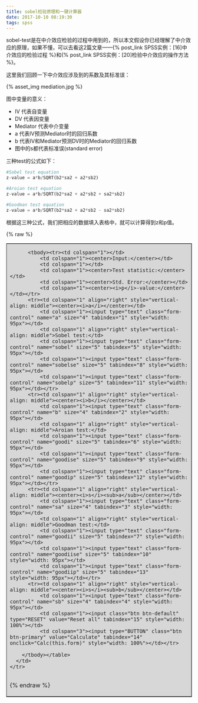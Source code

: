 ```yaml
---
title: sobel检验原理和一键计算器
date: 2017-10-10 08:19:30
tags: spss
---
```


sobel-test是在中介效应检验的过程中用到的，所以本文假设你已经理解了中介效应的原理，如果不懂，可以去看这2篇文章——{% post_link SPSS实例：[16]中介效应的检验过程 %}和{% post_link SPSS实例：[20]检验中介效应的操作方法 %}。

<!-- more -->

这里我们回顾一下中介效应涉及到的系数及其标准误：

{% asset_img mediation.jpg %}

图中变量的意义：

- IV 代表自变量
- DV 代表因变量
- Mediator 代表中介变量
- a 代表IV预测Mediator时的回归系数
- b 代表IV和Mediator预测DV时的Mediator的回归系数
- 图中的s都代表标准误(standard error)

三种test的公式如下：

```python
#Sobel test equation
z-value = a*b/SQRT(b2*sa2 + a2*sb2)

#Aroian test equation
z-value = a*b/SQRT(b2*sa2 + a2*sb2 + sa2*sb2)

#Goodman test equation
z-value = a*b/SQRT(b2*sa2 + a2*sb2 - sa2*sb2)
```

根据这三种公式，我们把相应的数据填入表格中，就可以计算得到z和p值。

{% raw %}
<form>
  <table cellpadding="1" cellspacing="1" border="1" bgcolor="#D7D7D7">
    <tbody><tr>
      <td>
        <table cellpadding="1" cellspacing="1" border="0" bgcolor="#D7D7D7">

          <tbody><tr><td colspan="1"></td>
              <td colspan="1"><center>Input:</center></td>
              <td colspan="1"></td>
              <td colspan="1"><center>Test statistic:</center></td>
              <td colspan="1"><center>Std. Error:</center></td>
              <td colspan="1"><center><i>p</i>-value:</center></td></tr>
          <tr><td colspan="1" align="right" style="vertical-align: middle"><center><i>a</i></center></td>
              <td colspan="1"><input type="text" class="form-control" name="a" size="4" tabindex="1" style="width: 95px"></td>
              <td colspan="1" align="right" style="vertical-align: middle">Sobel test:</td>
              <td colspan="1"><input type="text" class="form-control" name="sobel" size="5" tabindex="5" style="width: 95px"></td>
              <td colspan="1"><input type="text" class="form-control" name="sobelse" size="5" tabindex="8" style="width: 95px"></td>
              <td colspan="1"><input type="text" class="form-control" name="sobelp" size="5" tabindex="11" style="width: 95px"></td></tr>
          <tr><td colspan="1" align="right" style="vertical-align: middle"><center><i>b</i></center></td>
              <td colspan="1"><input type="text" class="form-control" name="b" size="4" tabindex="2" style="width: 95px"></td>
              <td colspan="1" align="right" style="vertical-align: middle">Aroian test:</td>
              <td colspan="1"><input type="text" class="form-control" name="goodi" size="5" tabindex="6" style="width: 95px"></td>
              <td colspan="1"><input type="text" class="form-control" name="goodise" size="5" tabindex="9" style="width: 95px"></td>
              <td colspan="1"><input type="text" class="form-control" name="goodip" size="5" tabindex="12" style="width: 95px"></td></tr>
          <tr><td colspan="1" align="right" style="vertical-align: middle"><center><i>s</i><sub>a</sub></center></td>
              <td colspan="1"><input type="text" class="form-control" name="sa" size="4" tabindex="3" style="width: 95px"></td>
              <td colspan="1" align="right" style="vertical-align: middle">Goodman test:</td>
              <td colspan="1"><input type="text" class="form-control" name="goodii" size="5" tabindex="7" style="width: 95px"></td>
              <td colspan="1"><input type="text" class="form-control" name="goodiise" size="5" tabindex="10" style="width: 95px"></td>
              <td colspan="1"><input type="text" class="form-control" name="goodiip" size="5" tabindex="13" style="width: 95px"></td></tr>
          <tr><td colspan="1" align="right" style="vertical-align: middle"><center><i>s</i><sub>b</sub></center></td>
              <td colspan="1"><input type="text" class="form-control" name="sb" size="4" tabindex="4" style="width: 95px"></td>
              <td colspan="1"><input class="btn btn-default" type="RESET" value="Reset all" tabindex="15" style="width: 100%"></td>
              <td colspan="3"><input type="BUTTON" class="btn btn-primary" value="Calculate" tabindex="14" onclick="Calc(this.form)" style="width: 100%"></td></tr>

        </tbody></table>
      </td>
    </tr>
  </tbody></table>
</form>
<script language="JavaScript">

var Pi=Math.PI; var PiD2=Pi/2; var PiD4=Pi/4; var Pi2=2*Pi
function Sqrt(x) { return Math.sqrt(x) }
function Power(x,y) { return Math.pow(x,y) }
function ChiSq(x,n) { 
   if(n==1 & x>1000) {return 0} 
   if(x>1000 | n>1000) { 
       var q=ChiSq((x-n)*(x-n)/(2*n),1)/2 
       if(x>n) {return q} {return 1-q} 
       } 
   var p=Math.exp(-0.5*x); if((n%2)==1) { p=p*Math.sqrt(2*x/Pi) } 
   var k=n; while(k>=2) { p=p*x/k; k=k-2 } 
   var t=p; var a=n; while(t>0.0000000001*p) { a=a+2; t=t*x/a; p=p+t } 
   return 1-p 
   } 
function Norm(z) { return ChiSq(z*z,1) }
//This script and many more are available free online at
//The JavaScript Source!! http://javascript.internet.com

function round(number,X) {
// rounds number to X decimal places, defaults to 8
X = (!X ? 8 : X);
return Math.round(number*Math.pow(10,X))/Math.pow(10,X);
}
function Calc(form){ 
	{
		form.sobel.value = round((form.a.value)*(form.b.value)/Sqrt(Power(form.a.value,2)*Power(form.sb.value,2)+Power(form.b.value,2)*Power(form.sa.value,2)));
		form.goodi.value = round((form.a.value)*(form.b.value)/Sqrt(Power(form.a.value,2)*Power(form.sb.value,2)+Power(form.b.value,2)*Power(form.sa.value,2)+Power(form.sa.value,2)*Power(form.sb.value,2)));
		form.goodii.value = round((form.a.value)*(form.b.value)/Sqrt(Power(form.a.value,2)*Power(form.sb.value,2)+Power(form.b.value,2)*Power(form.sa.value,2)-Power(form.sa.value,2)*Power(form.sb.value,2)));
		form.sobelse.value = round(Sqrt(Power(form.a.value,2)*Power(form.sb.value,2)+Power(form.b.value,2)*Power(form.sa.value,2)));
		form.goodise.value = round(Sqrt(Power(form.a.value,2)*Power(form.sb.value,2)+Power(form.b.value,2)*Power(form.sa.value,2)+Power(form.sa.value,2)*Power(form.sb.value,2)));
		form.goodiise.value = round(Sqrt(Power(form.a.value,2)*Power(form.sb.value,2)+Power(form.b.value,2)*Power(form.sa.value,2)-Power(form.sa.value,2)*Power(form.sb.value,2)));
		form.sobelp.value = round(Norm(form.sobel.value));
		form.goodip.value = round(Norm(form.goodi.value));
		form.goodiip.value = round(Norm(form.goodii.value));
	}
}
function Calc2(form){ 
	{
	  form.sobel.value = round(1/Sqrt((1/(Power(form.tb.value,2)))+(1/(Power(form.ta.value,2)))));
		form.goodi.value = round(1/Sqrt((1/(Power(form.tb.value,2)))+(1/(Power(form.ta.value,2)))+(1/(Power(form.ta.value,2)*Power(form.tb.value,2)))));
		form.goodii.value = round(1/Sqrt((1/(Power(form.tb.value,2)))+(1/(Power(form.ta.value,2)))-(1/(Power(form.ta.value,2)*Power(form.tb.value,2)))));
		form.sobelp.value = round(Norm(form.sobel.value));
		form.goodip.value = round(Norm(form.goodi.value));
		form.goodiip.value = round(Norm(form.goodii.value));
	}
}
function Calc3(form){ 
	{
    sab=form.sab.value/1
	  if (Power((sab/((form.sa.value)*(form.sb.value))),2)>1) {
	    if (sab<0) {
	      sab=(form.sa.value)*(form.sb.value)*(-1)
      }
	    if (sab>0) {
	      sab=(form.sa.value)*(form.sb.value)
      }
	 }
	form.sobel.value = round(((form.a.value)*(form.b.value)+(form.sab.value))/Sqrt(Power(form.b.value,2)*Power(form.sa.value,2)+Power(form.a.value,2)*Power(form.sb.value,2)+Power(form.sa.value,2)*Power(form.sb.value,2)+2*(form.a.value)*(form.b.value)*sab+Power(sab,2)),4);
		form.sobelp.value = round(Norm(form.sobel.value));
	}
}
</script>
{% endraw %}